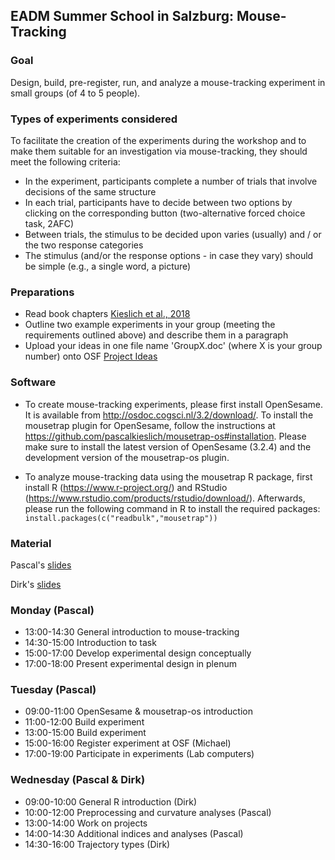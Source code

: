 ## EADM Summer School in Salzburg: Mouse-Tracking 

### Goal
Design, build, pre-register, run, and analyze a mouse-tracking experiment in small groups (of 4 to 5 people).  

### Types of experiments considered
To facilitate the creation of the experiments during the workshop and to make them suitable for an investigation via mouse-tracking, they should meet the following criteria:
* In the experiment, participants complete a number of trials that involve decisions of the same structure
* In each trial, participants have to decide between two options by clicking on the corresponding button (two-alternative forced choice task, 2AFC)
* Between trials, the stimulus to be decided upon varies (usually) and / or the two response categories
* The stimulus (and/or the response options - in case they vary) should be simple (e.g., a single word, a picture)

### Preparations
* Read book chapters [Kieslich et al., 2018](../3_literature/Kieslich2018.pdf)
* Outline two example experiments in your group (meeting the requirements outlined above) and describe them in a paragraph
* Upload your ideas in one file name 'GroupX.doc' (where X is your group number) onto OSF [Project Ideas](https://osf.io/qzvfy/)  

### Software

* To create mouse-tracking experiments, please first install OpenSesame. It is available from http://osdoc.cogsci.nl/3.2/download/. To install the mousetrap plugin for OpenSesame, follow the instructions at https://github.com/pascalkieslich/mousetrap-os#installation. Please make sure to install the latest version of OpenSesame (3.2.4) and the development version of the mousetrap-os plugin.

* To analyze mouse-tracking data using the mousetrap R package, first install R (https://www.r-project.org/) and RStudio (https://www.rstudio.com/products/rstudio/download/). Afterwards, please run the following command in R to install the required packages:<br>`install.packages(c("readbulk","mousetrap"))`

 
### Material

Pascal's [slides](../4_presentations/)

Dirk's [slides](https://dwulff.github.io/EADM_SS2018/)


### Monday (Pascal)
* 13:00-14:30 General introduction to mouse-tracking
* 14:30-15:00 Introduction to task
* 15:00-17:00 Develop experimental design conceptually
* 17:00-18:00 Present experimental design in plenum 

### Tuesday (Pascal)
* 09:00-11:00 OpenSesame & mousetrap-os introduction
* 11:00-12:00 Build experiment
* 13:00-15:00 Build experiment
* 15:00-16:00 Register experiment at OSF (Michael)
* 17:00-19:00 Participate in experiments (Lab computers)

### Wednesday (Pascal & Dirk)
* 09:00-10:00 General R introduction (Dirk)
* 10:00-12:00 Preprocessing and curvature analyses (Pascal)
* 13:00-14:00 Work on projects
* 14:00-14:30 Additional indices and analyses (Pascal)
* 14:30-16:00 Trajectory types (Dirk)
